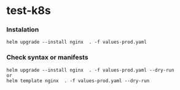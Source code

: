 # test-k8s

### Instalation
```
helm upgrade --install nginx  . -f values-prod.yaml
```
### Check syntax or manifests

```
helm upgrade --install nginx  . -f values-prod.yaml --dry-run
or
helm template nginx  . -f values-prod.yaml --dry-run
```
